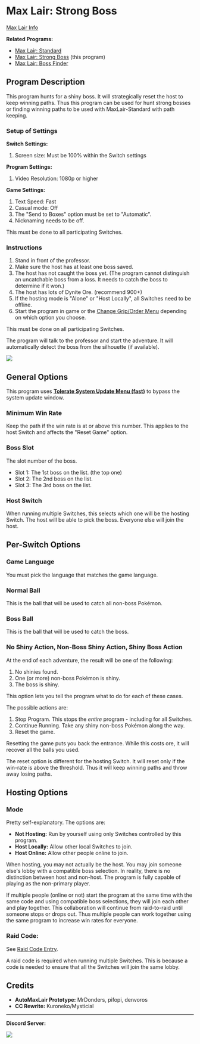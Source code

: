 # Max Lair: Strong Boss

[Max Lair Info](MaxLair.md)

**Related Programs:**

- [Max Lair: Standard](MaxLair-Standard.md)
- [Max Lair: Strong Boss](MaxLair-StrongBoss.md) (this program)
- [Max Lair: Boss Finder](MaxLair-BossFinder.md)


## Program Description

This program hunts for a shiny boss. It will strategically reset the host to keep winning paths. Thus this program can be used for hunt strong bosses or finding winning paths to be used with MaxLair-Standard with path keeping.

### Setup of Settings

**Switch Settings:**

1. Screen size: Must be 100% within the Switch settings

**Program Settings:**

1. Video Resolution: 1080p or higher

**Game Settings:**

1. Text Speed: Fast
2. Casual mode: Off
3. The "Send to Boxes" option must be set to "Automatic".
4. Nicknaming needs to be off.

This must be done to all participating Switches.

### Instructions

1. Stand in front of the professor.
2. Make sure the host has at least one boss saved.
3. The host has not caught the boss yet. (The program cannot distinguish an uncatchable boss from a loss. It needs to catch the boss to determine if it won.)
4. The host has lots of Dynite Ore. (recommend 900+)
5. If the hosting mode is "Alone" or "Host Locally", all Switches need to be offline.
6. Start the program in game or the [Change Grip/Order Menu](https://github.com/PokemonAutomation/Microcontroller/blob/master/Wiki/Programs/NintendoSwitch/ChangeGripOrderMenu.md) depending on which option you choose.

This must be done on all participating Switches.

The program will talk to the professor and start the adventure. It will automatically detect the boss from the silhouette (if available).

<img src="../images/MaxLairStrongBoss-Settings.png">

## General Options

This program uses [**Tolerate System Update Menu (fast)**](/Wiki/Programs/NintendoSwitch/FrameworkSettings.md#tolerate-system-update-menu-fast) to bypass the system update window.

### Minimum Win Rate

Keep the path if the win rate is at or above this number. This applies to the host Switch and affects the "Reset Game" option.

### Boss Slot

The slot number of the boss.

- Slot 1: The 1st boss on the list. (the top one)
- Slot 2: The 2nd boss on the list.
- Slot 3: The 3rd boss on the list.

### Host Switch

When running multiple Switches, this selects which one will be the hosting Switch. The host will be able to pick the boss. Everyone else will join the host.


## Per-Switch Options

### Game Language

You must pick the language that matches the game language.

### Normal Ball

This is the ball that will be used to catch all non-boss Pokémon.

### Boss Ball

This is the ball that will be used to catch the boss.

### No Shiny Action, Non-Boss Shiny Action, Shiny Boss Action

At the end of each adventure, the result will be one of the following:

1. No shinies found.
2. One (or more) non-boss Pokémon is shiny.
3. The boss is shiny.

This option lets you tell the program what to do for each of these cases.

The possible actions are:

1. Stop Program. This stops the *entire* program - including for all Switches.
2. Continue Running. Take any shiny non-boss Pokémon along the way.
3. Reset the game.

Resetting the game puts you back the entrance. While this costs ore, it will recover all the balls you used.

The reset option is different for the hosting Switch. It will reset only if the win-rate is above the threshold. Thus it will keep winning paths and throw away losing paths.


## Hosting Options

### Mode

Pretty self-explanatory. The options are:

- **Not Hosting:** Run by yourself using only Switches controlled by this program.
- **Host Locally:** Allow other local Switches to join.
- **Host Online:** Allow other people online to join.

When hosting, you may not actually be the host. You may join someone else's lobby with a compatible boss selection. In reality, there is no distinction between host and non-host.
The program is fully capable of playing as the non-primary player.

If multiple people (online or not) start the program at the same time with the same code and using compatible boss selections, they will join each other and play together.
This collaboration will continue from raid-to-raid until someone stops or drops out. Thus multiple people can work together using the same program to increase win rates for everyone.

### Raid Code:

See [Raid Code Entry](https://github.com/PokemonAutomation/Microcontroller/blob/master/Wiki/Programs/PokemonSwSh/RaidCode.md).

A raid code is required when running multiple Switches. This is because a code is needed to ensure that all the Switches will join the same lobby.


## Credits

- **AutoMaxLair Prototype:** MrDonders, pifopi, denvoros
- **CC Rewrite:** Kuroneko/Mysticial



<hr>

**Discord Server:** 

[<img src="https://canary.discordapp.com/api/guilds/695809740428673034/widget.png?style=banner2">](https://discord.gg/cQ4gWxN)



